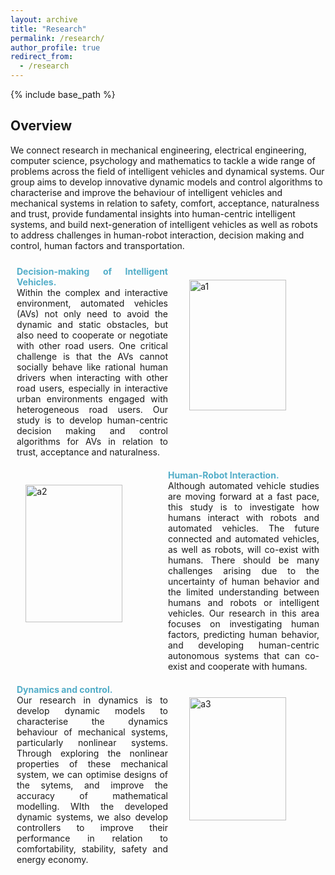 ```yaml
---
layout: archive
title: "Research"
permalink: /research/
author_profile: true
redirect_from:
  - /research
---
```

{% include base_path %}

## Overview
We connect research in mechanical engineering, electrical engineering, computer science, psychology and mathematics to tackle a wide range of problems across the field of intelligent vehicles and dynamical systems. Our group aims to develop innovative dynamic models and control algorithms to characterise and improve the behaviour of intelligent vehicles and mechanical systems in relation to safety, comfort, acceptance, naturalness and trust, provide fundamental insights into human-centric intelligent systems, and build next-generation of intelligent vehicles as well as robots to address challenges in human-robot interaction, decision making and control, human factors and transportation.


<div style="display: flex; width: 100%;">
     <div style="flex: 1; padding: 10px; text-align: justify;">
<strong style="color: #52adc8;">Decision-making of Intelligent Vehicles.</strong><br>
Within the complex and interactive environment, automated vehicles (AVs) not only need to avoid the dynamic and static obstacles, but also need to cooperate or negotiate with other road users. One critical challenge is that the AVs cannot socially behave like rational human drivers when interacting with other road users, especially in interactive urban environments engaged with heterogeneous road users. Our study is to develop human-centric decision making and control algorithms for AVs in relation to trust, acceptance and naturalness.
    </div>
    <div style="flex: 1; display: flex; align-items: center; justify-content: center;">
        <img src="/images/a1.jpeg" alt="a1" style="width: 80%; height: auto; max-height: 100%; object-fit: cover;">
    </div>
</div>
<div style="display: flex; width: 100%;">
    <div style="flex: 1; display: flex; align-items: center; justify-content: center;">
        <img src="/images/a2.jpeg" alt="a2" style="width: 80%; height: auto; max-height: 100%; object-fit: cover;">
    </div>
   <div style="flex: 1; padding: 10px; text-align: justify;">
  <strong style="color: #52adc8;">Human-Robot Interaction.</strong><br>
Although automated vehicle studies are moving forward at a fast pace, this study is to investigate how humans interact with robots and automated vehicles. The future connected and automated vehicles, as well as robots, will co-exist with humans. There should be many challenges arising due to the uncertainty of human behavior and the limited understanding between humans and robots or intelligent vehicles. Our research in this area focuses on investigating human factors, predicting human behavior, and developing human-centric autonomous systems that can co-exist and cooperate with humans.
    </div>  
</div>
<div style="display: flex; width: 100%;">
    <div style="flex: 1; padding: 10px; text-align: justify;">
<strong style="color: #52adc8;">Dynamics and control.</strong><br>
Our research in dynamics  is to develop dynamic models to characterise the dynamics behaviour of mechanical systems,  particularly nonlinear systems. Through exploring the nonlinear properties of these mechanical system, we can optimise designs of the sytems, and improve the accuracy of mathematical modelling. WIth the developed dynamic systems, we also develop controllers to improve their performance in relation to comfortability, stability, safety and energy economy.
    </div>
    <div style="flex: 1; display: flex; align-items: center; justify-content: center;">
        <img src="/images/a3.jpeg" alt="a3" style="width: 80%; height: auto; max-height: 100%; object-fit: cover;">
    </div>
</div>


